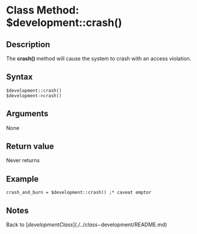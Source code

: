# Class Method: $development::crash()

<PageHeader />

## Description

The **crash()** method will cause the system to crash with an access violation.

## Syntax

```
$development::crash()
$development->crash()
```

## Arguments

None

## Return value

Never returns

## Example

```
crash_and_burn = $development::crash() ;* caveat emptor
```

## Notes

Back to [$development Class](./../class-$development/README.md)

<PageFooter />
